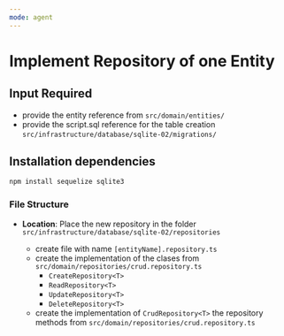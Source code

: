 ```yaml
---
mode: agent
---
```


# Implement Repository of one Entity

## Input Required

- provide the entity reference from `src/domain/entities/`
- provide the script.sql reference for the table creation `src/infrastructure/database/sqlite-02/migrations/`

## Installation dependencies

```bash
npm install sequelize sqlite3
```

### File Structure

- **Location**: Place the new repository in the folder `src/infrastructure/database/sqlite-02/repositories`

  - create file with name `[entityName].repository.ts`
  - create the implementation of the clases from `src/domain/repositories/crud.repository.ts`
    - `CreateRepository<T>`
    - `ReadRepository<T>`
    - `UpdateRepository<T>`
    - `DeleteRepository<T>`
  - create the implementation of `CrudRepository<T>` the repository methods from `src/domain/repositories/crud.repository.ts`
